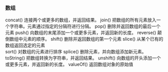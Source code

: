 ### 数组
concat()	连接两个或更多的数组，并返回结果。
join()	    把数组的所有元素放入一个字符串。元素通过指定的分隔符进行分隔。
pop()	    删除并返回数组的最后一个元素
push()	    向数组的末尾添加一个或更多元素，并返回新的长度。
reverse()	颠倒数组中元素的顺序。
shift()	    删除并返回数组的第一个元素
slice()	    从某个已有的数组返回选定的元素     
sort()	    对数组的元素进行排序
splice()	删除元素，并向数组添加新元素。
toString()	把数组转换为字符串，并返回结果。
unshift()	向数组的开头添加一个或更多元素，并返回新的长度。
valueOf()	返回数组对象的原始值
